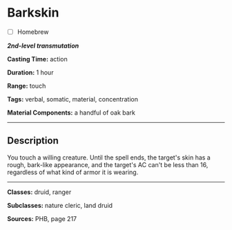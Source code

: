 # Barkskin

- [ ] Homebrew

***2nd-level transmutation***

**Casting Time:** action

**Duration:** 1 hour

**Range:** touch

**Tags:** verbal, somatic, material, concentration

**Material Components:** a handful of oak bark

---

## Description
You touch a willing creature. Until the spell ends, the target's skin has a rough, bark-like appearance, and the target's AC can't be less than 16, regardless of what kind of armor it is wearing.

---

**Classes:** druid, ranger

**Subclasses:** nature cleric, land druid

**Sources:** PHB, page 217
